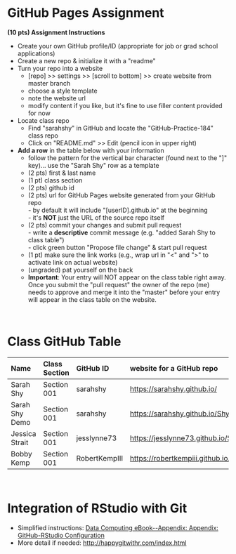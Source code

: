 
# GitHub Pages Assignment

**(10 pts) Assignment Instructions**

- Create your own GitHub profile/ID (appropriate for job or grad school applications)  
- Create a new repo & initialize it with a "readme"   
- Turn your repo into a website  
    - [repo] >> settings >> [scroll to bottom] >> create website from master branch  
    - choose a style template 
    - note the website url  
    - modify content if you like, but it's fine to use filler content provided for now  
- Locate class repo
    - Find "sarahshy" in GitHub and locate the "GitHub-Practice-184" class repo
    - Click on "README.md" >> Edit (pencil icon in upper right)
- **Add a row** in the table below with your information 
    - follow the pattern for the vertical bar character (found next to the "]" key)... use the "Sarah Shy" row as a template
    - (2 pts) first & last name  
    - (1 pt)  class section
    - (2 pts) github id  
    - (2 pts) url for GitHub Pages website generated from your GitHub repo  
            - by default it will include "[userID].github.io" at the beginning  
            - it's **NOT** just the URL of the source repo itself  
    - (2 pts) commit your changes and submit pull request   
            - write a **descriptive** commit message (e.g. "added Sarah Shy to class table")  
            - click green button "Propose file change" & start pull request  
    - (1 pt) make sure the link works (e.g., wrap url in "<" and ">" to activate link on actual website)  
    - (ungraded) pat yourself on the back
    - **Important**: Your entry will NOT appear on the class table right away.  Once you submit the "pull request" the owner of the repo (me) needs to approve and merge it into the "master" before your entry will appear in the class table on the website. 

<br>

# Class GitHub Table 

| Name              | Class Section     | GitHub ID            | website for a GitHub repo         |  
|:------------------|:------------------|:---------------------|:----------------------------------|  
| Sarah Shy         | Section 001       | sarahshy            | <https://sarahshy.github.io/>     |
| Sarah Shy Demo    | Section 001       | sarahshy            | <https://sarahshy.github.io/Shy-Github-Demo/> |
| Jessica Strait    | Section 001       | jesslynne73         | <https://jesslynne73.github.io/STAT-184/> |
| Bobby Kemp        | Section 001       | RobertKempIII       | <https://robertkempiii.github.io/GithubPractice1/> |


<br>

# Integration of RStudio with Git

- Simplified instructions: [Data Computing eBook--Appendix: Appendix: GitHub-RStudio Configuration](https://dtkaplan.github.io/DataComputingEbook/appendix-github-rstudio-configuration.html#appendix-github-rstudio-configuration)  
- More detail if needed: <http://happygitwithr.com/index.html>


